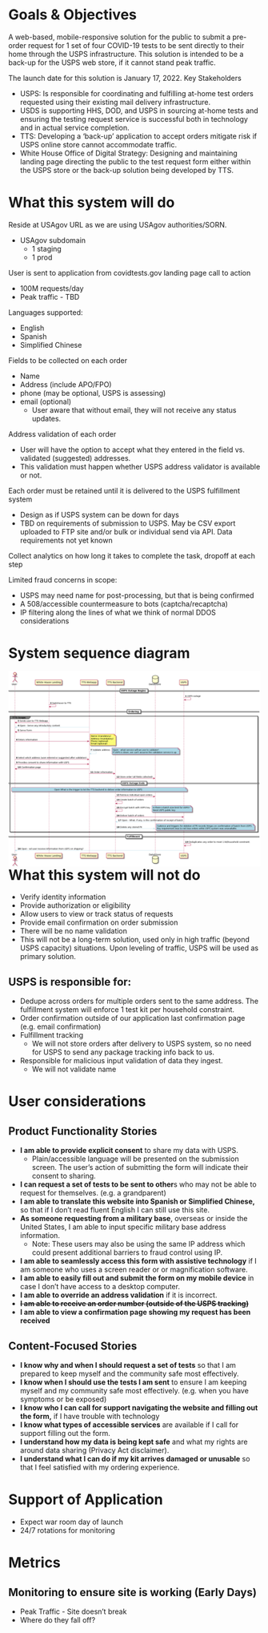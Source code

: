 # Goals & Objectives
A web-based, mobile-responsive solution for the public to submit a pre-order request for 1 set of four COVID-19 tests to be sent directly to their home through the USPS infrastructure. This solution is intended to be a back-up for the USPS web store, if it cannot stand peak traffic.

The launch date for this solution is January 17, 2022.
Key Stakeholders
- USPS: Is responsible for coordinating and fulfilling at-home test orders requested using their existing mail delivery infrastructure. 
- USDS is supporting HHS, DOD, and USPS in sourcing at-home tests and ensuring the testing request service is successful both in technology and in actual service completion.
- TTS: Developing a ‘back-up’ application to accept orders mitigate risk if USPS online store cannot accommodate traffic.
- White House Office of Digital Strategy: Designing and maintaining landing page directing the public to the test request form either within the USPS store or the back-up solution being developed by TTS.

# What this system will do

Reside at USAgov URL as we are using USAgov authorities/SORN. 
- USAgov subdomain
    - 1 staging
    - 1 prod

User is sent to application from covidtests.gov landing page call to action
- 100M requests/day
- Peak traffic - TBD

Languages supported:
- English
- Spanish
- Simplified Chinese

Fields to be collected on each order
- Name
- Address (include APO/FPO)
- phone (may be optional, USPS is assessing)
- email (optional)
    - User aware that without email, they will not receive any status updates. 

Address validation of each order
- User will have the option to accept what they entered in the field vs. validated (suggested) addresses.
- This validation must happen whether USPS address validator is available or not.

Each order must be retained until it is delivered to the USPS fulfillment system
- Design as if USPS system can be down for days
- TBD on requirements of submission to USPS. May be CSV export uploaded to FTP site and/or bulk or individual send via API. Data requirements not yet known

Collect analytics on how long it takes to complete the task, dropoff at each step

Limited fraud concerns in scope:
- USPS may need name for post-processing, but that is being confirmed
- A 508/accessible countermeasure to bots (captcha/recaptcha)
- IP filtering along the lines of what we think of normal DDOS considerations
# System sequence diagram

<img src="https://github.com/usagov/test-at-home/blob/main/doc/product/assets/system-sequence-diagram.png"
     alt="Message sequence chart for TTS system"
     style="float: left; margin-right: 10px;" />
     
# What this system will not do
- Verify identity information
- Provide authorization or eligibility
- Allow users to view or track status of requests
- Provide email confirmation on order submission
- There will be no name validation
- This will not be a long-term solution, used only in high traffic (beyond USPS capacity) situations. Upon leveling of traffic, USPS will be used as primary solution.

## USPS is responsible for:
- Dedupe across orders for multiple orders sent to the same address. The fulfillment system will enforce 1 test kit per household constraint.
- Order confirmation outside of our application last confirmation page (e.g. email confirmation)
- Fulfillment tracking
    - We will not store orders after delivery to USPS system, so no need for USPS to send any package tracking info back to us.
- Responsible for malicious input validation of data they ingest.
    - We will not validate name 
 
# User considerations
## Product Functionality Stories
- **I am able to provide explicit consent** to share my data with USPS.
    - Plain/accessible language will be presented on the submission screen. The user’s action of submitting the form will indicate their consent to sharing.
- **I can request a set of tests to be sent to other**s who may not be able to request for themselves. (e.g. a grandparent)
- **I am able to translate this website into Spanish or Simplified Chinese,** so that if I don’t read fluent English I can still use this site.
- **As someone requesting from a military base**, overseas or inside the United States, I am able to input specific military base address information. 
    - Note: These users may also be using the same IP address which could present additional barriers to fraud control using IP.
- **I am able to seamlessly access this form with assistive technology** if I am someone who uses a screen reader or or magnification software.
- **I am able to easily fill out and submit the form on my mobile device** in case I don’t have access to a desktop computer.
- **I am able to override an address validation** if it is incorrect.
- ~~**I am able to receive an order number (outside of the USPS tracking)**~~
- **I am able to view a confirmation page showing my request has been received** 

## Content-Focused Stories
- **I know why and when I should request a set of tests** so that I am prepared to keep myself and the community safe most effectively.
- **I know when I should use the tests I am sent** to ensure I am keeping myself and my community safe most effectively. (e.g. when you have symptoms or be exposed)
- **I know who I can call for support navigating the website and filling out the form,** if I have trouble with technology
- **I know what types of accessible services** are available if I call for support filling out the form.
- **I understand how my data is being kept safe** and what my rights are around data sharing (Privacy Act disclaimer).
- **I understand what I can do if my kit arrives damaged or unusable** so that I feel satisfied with my ordering experience.

# Support of Application
- Expect war room day of launch
- 24/7 rotations for monitoring

# Metrics
## Monitoring to ensure site is working (Early Days)
- Peak Traffic - Site doesn’t break
- Where do they fall off?



